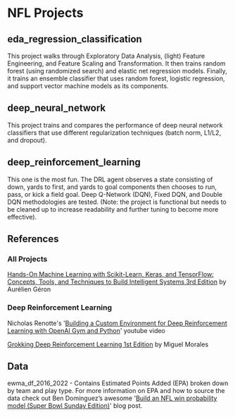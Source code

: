 # NFL Projects

## eda_regression_classification
This project walks through Exploratory Data Analysis, (light) Feature Engineering, and Feature Scaling and Transformation. It then trains random forest (using randomized search) and elastic net regression models. Finally, it trains an ensemble classifier that uses random forest, logistic regression, and support vector machine models as its components. 

## deep_neural_network
This project trains and compares the performance of deep neural network classifiers that use different regularization techniques (batch norm, L1/L2, and dropout).

## deep_reinforcement_learning
This one is the most fun. The DRL agent observes a state consisting of down, yards to first, and yards to goal components then chooses to run, pass, or kick a field goal. Deep Q-Network (DQN), Fixed DQN, and Double DQN methodologies are tested. (Note: the project is functional but needs to be cleaned up to increase readability and further tuning to become more effective).

## References
### All Projects
[Hands-On Machine Learning with Scikit-Learn, Keras, and TensorFlow: Concepts, Tools, and Techniques to Build Intelligent Systems 3rd Edition](https://www.amazon.com/Hands-Machine-Learning-Scikit-Learn-TensorFlow/dp/1098125975/ref=sr_1_1?crid=XNK7ONTN4KHR&keywords=hands+on+machine+learning+with+scikit-learn+and+tensorflow+3&qid=1677762985&sprefix=hands+on+machine+%2Caps%2C98&sr=8-1) by Aurélien Géron
### Deep Reinforcement Learning
Nicholas Renotte's '[Building a Custom Environment for Deep Reinforcement Learning with OpenAI Gym and Python](https://www.youtube.com/watch?v=bD6V3rcr_54&list=PLgNJO2hghbmjlE6cuKMws2ejC54BTAaWV&index=5)' youtube video

[Grokking Deep Reinforcement Learning 1st Edition](https://www.amazon.com/Grokking-Reinforcement-Learning-Miguel-Morales/dp/1617295450/ref=sr_1_8?crid=64IW2E7YY7BW&keywords=reinforcement+learning&qid=1677549970&sprefix=reinforc%2Caps%2C128&sr=8-8) by Miguel Morales

## Data
ewma_df_2016_2022 - Contains Estimated Points Added (EPA) broken down by team and play type. For more information on EPA and how to source the data check out Ben Dominguez’s awesome '[Build an NFL win probability model (Super Bowl Sunday Edition)](https://www.fantasyfootballdatapros.com/blog/ff-analysis/6)' blog post.
